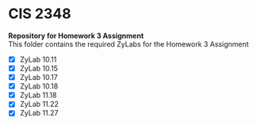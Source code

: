 # **CIS 2348**
**Repository for Homework 3 Assignment**<br>
This folder contains the required ZyLabs for the Homework 3 Assignment
- [x] ZyLab 10.11
- [x] ZyLab 10.15
- [x] ZyLab 10.17
- [x] ZyLab 10.18
- [x] ZyLab 11.18
- [x] ZyLab 11.22
- [x] ZyLab 11.27
